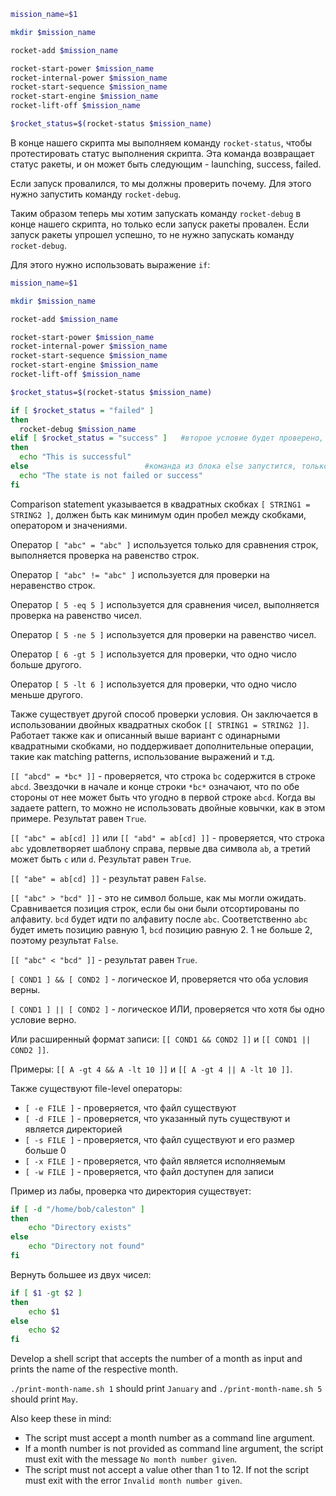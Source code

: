 ```bash
mission_name=$1

mkdir $mission_name

rocket-add $mission_name

rocket-start-power $mission_name
rocket-internal-power $mission_name
rocket-start-sequence $mission_name
rocket-start-engine $mission_name
rocket-lift-off $mission_name

$rocket_status=$(rocket-status $mission_name)
```

В конце нашего скрипта мы выполняем команду `rocket-status`, чтобы протестировать статус выполнения скрипта. Эта команда возвращает статус ракеты, и он может быть следующим - launching, success, failed.

Если запуск провалился, то мы должны проверить почему. Для этого нужно запустить команду `rocket-debug`.

Таким образом теперь мы хотим запускать команду `rocket-debug` в конце нашего скрипта, но только если запуск ракеты провален. Если запуск ракеты упрошел успешно, то не нужно запускать команду `rocket-debug`.

Для этого нужно использовать выражение `if`:

```bash
mission_name=$1

mkdir $mission_name

rocket-add $mission_name

rocket-start-power $mission_name
rocket-internal-power $mission_name
rocket-start-sequence $mission_name
rocket-start-engine $mission_name
rocket-lift-off $mission_name

$rocket_status=$(rocket-status $mission_name)

if [ $rocket_status = "failed" ]
then
  rocket-debug $mission_name
elif [ $rocket_status = "success" ]   #второе условие будет проверено, только если первое не равно True
then
  echo "This is successful"
else                          #команда из блока else запустится, только если первые два условия не равны True
  echo "The state is not failed or success"
fi
```

Comparison statement указывается в квадратных скобках `[ STRING1 = STRING2 ]`, должен быть как минимум один пробел между скобками, оператором и значениями.

Оператор `[ "abc" = "abc" ]` используется только для сравнения строк, выполняется проверка на равенство строк.

Оператор `[ "abc" != "abc" ]` используется для проверки на неравенство строк.

Оператор `[ 5 -eq 5 ]` используется для сравнения чисел, выполняется проверка на равенство чисел.

Оператор `[ 5 -ne 5 ]` используется для проверки на равенство чисел.

Оператор `[ 6 -gt 5 ]` используется для проверки, что одно число больше другого.

Оператор `[ 5 -lt 6 ]` используется для проверки, что одно число меньше другого.

Также существует другой способ проверки условия. Он заключается в использовании двойных квадратных скобок `[[ STRING1 = STRING2 ]]`. Работает также как и описанный выше вариант с одинарными квадратными скобками, но поддерживает дополнительные операции, такие как matching patterns, использование выражений и т.д.

`[[ "abcd" = *bc* ]]` - проверяется, что строка `bc` содержится в строке `abcd`. Звездочки в начале и конце строки `*bc*` означают, что по обе стороны от нее может быть что угодно в первой строке `abcd`. Когда вы задаете pattern, то можно не использовать двойные ковычки, как в этом примере. Результат равен `True`.

`[[ "abc" = ab[cd] ]]` или `[[ "abd" = ab[cd] ]]` - проверяется, что строка `abc` удовлетворяет шаблону справа, первые два символа `ab`, а третий может быть `c` или `d`. Результат равен `True`.

`[[ "abe" = ab[cd] ]]` - результат равен `False`.

`[[ "abc" > "bcd" ]]` - это не символ больше, как мы могли ожидать. Сравнивается позиция строк, если бы они были отсортированы по алфавиту. `bcd` будет идти по алфавиту после `abc`. Соответственно `abc` будет иметь позицию равную 1, `bcd` позицию равную 2. 1 не больше 2, поэтому результат `False`.

`[[ "abc" < "bcd" ]]` - результат равен `True`.

`[ COND1 ] && [ COND2 ]` - логическое И, проверяется что оба условия верны.

`[ COND1 ] || [ COND2 ]` - логическое ИЛИ, проверяется что хотя бы одно условие верно.

Или расширенный формат записи: `[[ COND1 && COND2 ]]` и `[[ COND1 || COND2 ]]`.

Примеры: `[[ A -gt 4 && A -lt 10 ]]` и `[[ A -gt 4 || A -lt 10 ]]`.

Также существуют file-level операторы:
- `[ -e FILE ]` - проверяется, что файл существуют
- `[ -d FILE ]` - проверяется, что указанный путь существуют и является директорией
- `[ -s FILE ]` - проверяется, что файл существуют и его размер больше 0
- `[ -x FILE ]` - проверяется, что файл является исполняемым
- `[ -w FILE ]` - проверяется, что файл доступен для записи

Пример из лабы, проверка что директория существует:

```bash
if [ -d "/home/bob/caleston" ]
then
    echo "Directory exists"
else
    echo "Directory not found"
fi
```

Вернуть большее из двух чисел:

```bash
if [ $1 -gt $2 ]
then
    echo $1
else
    echo $2
fi
```

Develop a shell script that accepts the number of a month as input and prints the name of the respective month.

`./print-month-name.sh 1` should print `January` and `./print-month-name.sh 5` should print `May`.

Also keep these in mind:
- The script must accept a month number as a command line argument.
- If a month number is not provided as command line argument, the script must exit with the message `No month number given`.
- The script must not accept a value other than 1 to 12. If not the script must exit with the error `Invalid month number given`.